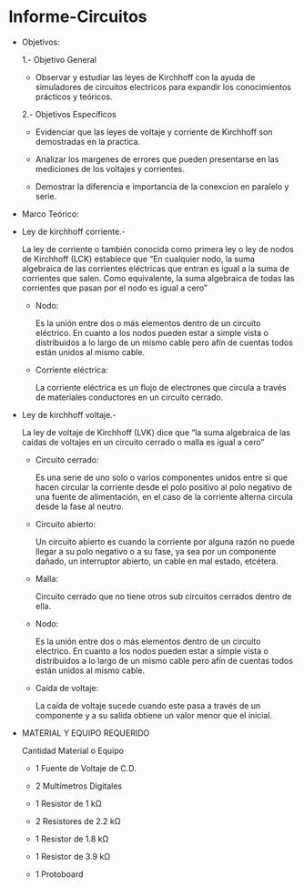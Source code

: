 # Informe-Circuitos
- Objetivos:

  1.- Objetivo General
   
     - Observar y estudiar las leyes de Kirchhoff con la ayuda de simuladores de circuitos electricos para expandir los conocimientos prácticos y teóricos.
     
  2.- Objetivos Específicos
   
     - Evidenciar que las leyes de voltaje y corriente de Kirchhoff son demostradas en la practica.
     
     - Analizar los margenes de errores que pueden presentarse en las mediciones de los voltajes y corrientes.
     
     - Demostrar la diferencia e importancia de la conexcion en paralelo y serie.
     
- Marco Teórico:
 - Ley de kirchhoff corriente.-
   
      La ley de corriente o también conocida como primera ley o ley de nodos de Kirchhoff (LCK) establece que “En cualquier nodo, la suma algebraica de las corrientes       eléctricas que entran  es igual  a la suma de corrientes que salen. Como equivalente, la suma algebraica de todas las corrientes que pasan por el nodo es igual       a cero”
        
   - Nodo:
   
      Es la unión entre dos o más elementos  dentro de un circuito eléctrico.  En cuanto a los nodos pueden estar a simple vista o distribuidos a lo largo de un mismo         cable pero afín de cuentas todos están unidos al mismo cable.

   - Corriente eléctrica:
   
      La corriente eléctrica es un flujo de electrones que circula a través de materiales conductores en un circuito cerrado.
      
 - Ley de kirchhoff voltaje.-
   
      La ley de voltaje de Kirchhoff (LVK) dice que “la suma algebraica de las caídas de voltajes en un circuito cerrado o malla  es igual a cero”

   - Circuito cerrado:
   
      Es una serie de uno solo o varios componentes unidos entre si que hacen circular la corriente desde el polo positivo al polo negativo de una fuente de                   alimentación, en el caso de la corriente alterna circula desde la fase al neutro.
      
   - Circuito abierto:
   
      Un circuito abierto es cuando la corriente por alguna razón no puede llegar a su polo negativo o a su fase, ya sea por un componente dañado, un interruptor               abierto, un cable en mal estado, etcétera.
      
    - Malla:
    
      Circuito cerrado que no tiene otros sub circuitos cerrados dentro de ella.
      
    - Nodo:
    
      Es la unión entre dos o más elementos  dentro de un circuito eléctrico.  En cuanto a los nodos pueden estar a simple vista o distribuidos a lo largo de un mismo       cable pero afín de cuentas todos están unidos al mismo cable.
      
    - Caída de voltaje:
    
      La caída de voltaje sucede cuando este pasa a través de un componente y a su salida obtiene un valor menor que el inicial.
      
- MATERIAL Y EQUIPO REQUERIDO

     Cantidad Material o Equipo
     
     * 1 Fuente de Voltaje de C.D.
     
     * 2 Multímetros Digitales
     
     * 1 Resistor de 1 kΩ
     
     * 2 Resistores de 2.2 kΩ
     
     * 1 Resistor de 1.8 kΩ
     
     * 1 Resistor de 3.9 kΩ
     
     * 1 Protoboard




